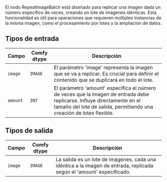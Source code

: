 
El nodo RepeatImageBatch está diseñado para replicar una imagen dada un número específico de veces, creando un lote de imágenes idénticas. Esta funcionalidad es útil para operaciones que requieren múltiples instancias de la misma imagen, como el procesamiento por lotes o la ampliación de datos.

## Tipos de entrada

| Campo   | Comfy dtype | Descripción                                                                 |
|---------|-------------|-----------------------------------------------------------------------------|
| `image` | `IMAGE`     | El parámetro 'image' representa la imagen que se va a replicar. Es crucial para definir el contenido que se duplicará en todo el lote. |
| `amount`| `INT`       | El parámetro 'amount' especifica el número de veces que la imagen de entrada debe replicarse. Influye directamente en el tamaño del lote de salida, permitiendo una creación de lotes flexible. |

## Tipos de salida

| Campo | Comfy dtype | Descripción                                                              |
|-------|-------------|--------------------------------------------------------------------------|
| `image`| `IMAGE`     | La salida es un lote de imágenes, cada una idéntica a la imagen de entrada, replicada según el 'amount' especificado. |